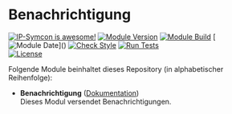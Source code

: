 # Benachrichtigung

[![IP-Symcon is awesome!](https://img.shields.io/badge/IP--Symcon-6.1-blue.svg)](https://www.symcon.de)
[![Module Version](https://img.shields.io/badge/Module_Version-7.0-blue.svg)]()
[![Module Build](https://img.shields.io/badge/Module_Build-1-blue.svg)]()
[![Module Date](https://img.shields.io/badge/Module_Date-20220908_(08.09.2022)-blue.svg)]()  
[![Check Style](https://github.com/ubittner/_Benachrichtigung/workflows/Check%20Style/badge.svg)](https://github.com/ubittner/_Benachrichtigung/actions)
[![Run Tests](https://github.com/ubittner/_Benachrichtigung/workflows/Run%20Tests/badge.svg)](https://github.com/ubittner/_Benachrichtigung/actions)  
[![License](https://img.shields.io/badge/License-CC%20BY--NC--SA%204.0-green.svg)](https://creativecommons.org/licenses/by-nc-sa/4.0/)

Folgende Module beinhaltet dieses Repository (in alphabetischer Reihenfolge):

- __Benachrichtigung__ ([Dokumentation](Benachrichtigung))  
  Dieses Modul versendet Benachrichtigungen.
